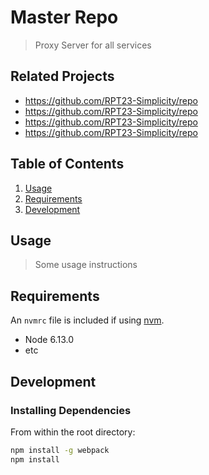# Master Repo

> Proxy Server for all services

## Related Projects

  - https://github.com/RPT23-Simplicity/repo
  - https://github.com/RPT23-Simplicity/repo
  - https://github.com/RPT23-Simplicity/repo
  - https://github.com/RPT23-Simplicity/repo

## Table of Contents

1. [Usage](#Usage)
1. [Requirements](#requirements)
1. [Development](#development)

## Usage

> Some usage instructions

## Requirements

An `nvmrc` file is included if using [nvm](https://github.com/creationix/nvm).

- Node 6.13.0
- etc

## Development

### Installing Dependencies

From within the root directory:

```sh
npm install -g webpack
npm install
```

